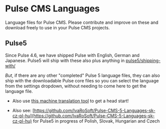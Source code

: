 # Pulse CMS Languages

Language files for Pulse CMS. Please contribute and improve on these and download freely to use in your Pulse CMS projects. 

## Pulse5

Since Pulse 4.6, we have shipped Pulse with English, German and Japanese. Pulse5 will ship with these also plus anything in [pulse5/shipping-with/](pulse%205/shipping-with/)

_But_, if there are any other "completed" Pulse 5 language files, they can also ship with the downloadable Pulse core files so you can select the language from the settings dropdown, without needing to come here to get the language file.

- Also use [this machine translation tool](https://ivaro.php5.sk/langs/) to get a head start!

- Also see: [https://github.com/IvaRoSoft/Pulse-CMS-5-Languages-sk-cz-pl-hu](https://github.com/IvaRoSoft/Pulse-CMS-5-Languages-sk-cz-pl-hu) for Pulse5 in progress of Polish, Slovak, Hungarian and Czech
